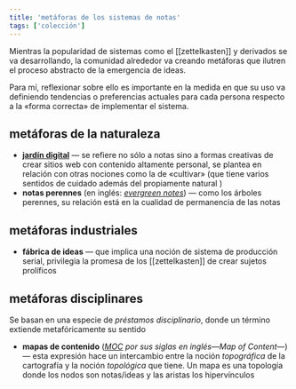```yaml
---
title: 'metáforas de los sistemas de notas'
tags: ['colección']
---
```

Mientras la popularidad de sistemas como el [[zettelkasten]] y derivados se va desarrollando, la comunidad alrededor va creando metáforas que ilutren el proceso abstracto de la emergencia de ideas.

Para mí, reflexionar sobre ello es importante en la medida en que su uso va definiendo tendencias o preferencias actuales para cada persona respecto a la «forma correcta» de implementar el sistema.

## metáforas de la naturaleza

- [**jardín digital**](https://maggieappleton.com/garden-history/) — se refiere no sólo a notas sino a formas creativas de crear sitios web con contenido altamente personal, se plantea en relación con otras nociones como la de «cultivar» (que tiene varios sentidos de cuidado además del propiamente natural )
- **notas perennes** (en inglés: [*evergreen notes*](https://notes.andymatuschak.org/z4SDCZQeRo4xFEQ8H4qrSqd68ucpgE6LU155C)) — como los árboles perennes, su relación está en la cualidad de permanencia de las notas

## metáforas industriales

- **fábrica de ideas** — que implica una noción de sistema de producción serial, privilegia la promesa de los [[zettelkasten]] de crear sujetos prolíficos

## metáforas disciplinares

Se basan en una especie de *préstamos disciplinario*, donde un término extiende metafóricamente su sentido 

- **mapas de contenido** (*[MOC](https://forum.obsidian.md/t/in-what-ways-can-we-form-useful-relationships-between-notes-long-read/702) por sus siglas en inglés—Map of Content—*) — esta expresión hace un intercambio entre la noción *topográfica* de la cartografía y la noción *topológica* que tiene. Un mapa es una topología donde los nodos son notas/ideas y las aristas los hipervínculos